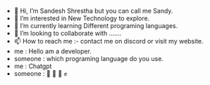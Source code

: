 - 👋 Hi, I’m Sandesh Shrestha but you can call me Sandy.
- 👀 I’m interested in New Technology to explore.
- 🌱 I’m currently learning Different programing languages. 
- 💞️ I’m looking to collaborate with .......
- 📫 How to reach me :- contact me on discord or visit my website.
- me : Hello am a developer.
- someone : which programing language do you use. 
- me : Chatgpt 
- someone : 🤜  👊 🤛 ✊ 



<!---
sthaSandesh/sthaSandesh is a ✨ special ✨ repository because its `README.md` (this file) appears on your GitHub profile.
You can click the Preview link to take a look at your changes.
--->
